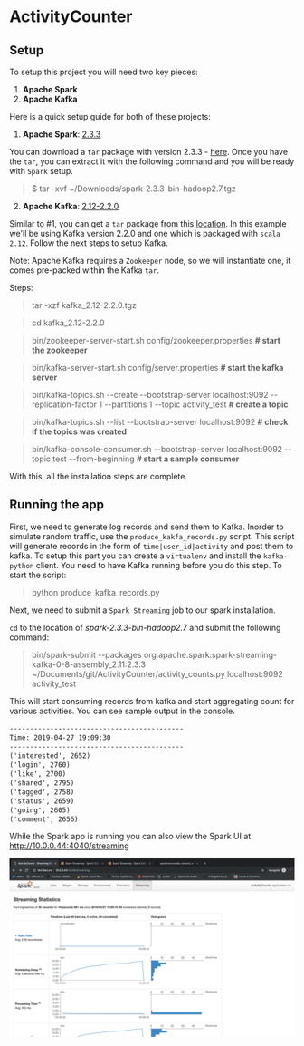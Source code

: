 # ActivityCounter

## Setup
To setup this project you will need two key pieces:

1. **Apache Spark**
2. **Apache Kafka**

Here is a quick setup guide for both of these projects:

1. **Apache Spark**: [2.3.3](https://spark.apache.org/releases/spark-release-2-3-3.html)

You can download a `tar` package with version 2.3.3 - [here](https://spark.apache.org/downloads.html). Once you have the `tar`, you can extract it with the following command and you will be ready with `Spark` setup.
> $ tar -xvf ~/Downloads/spark-2.3.3-bin-hadoop2.7.tgz 

2. **Apache Kafka**: [2.12-2.2.0](https://kafka.apache.org/quickstart)

Similar to #1, you can get a `tar` package from this [location](https://kafka.apache.org/downloads). In this example we'll be using Kafka version 2.2.0 and one which is packaged with `scala 2.12`. Follow the next steps to setup Kafka. 

Note: Apache Kafka requires a `Zookeeper` node, so we will instantiate one, it comes pre-packed within the Kafka `tar`.

Steps:

> tar -xzf kafka_2.12-2.2.0.tgz

> cd kafka_2.12-2.2.0

> bin/zookeeper-server-start.sh config/zookeeper.properties **# start the zookeeper**

> bin/kafka-server-start.sh config/server.properties **# start the kafka server**

> bin/kafka-topics.sh --create --bootstrap-server localhost:9092 --replication-factor 1 --partitions 1 --topic activity_test  **# create a topic**

> bin/kafka-topics.sh --list --bootstrap-server localhost:9092 **# check if the topics was created**

> bin/kafka-console-consumer.sh --bootstrap-server localhost:9092 --topic test --from-beginning **# start a sample consumer**

With this, all the installation steps are complete.

## Running the app
First, we need to generate log records and send them to Kafka. Inorder to simulate random traffic, use the `produce_kakfa_records.py` script. This script will generate records in the form of `time|user_id|activity` and post them to kafka. To setup this part you can create a `virtualenv` and install the `kafka-python` client. You need to have Kafka running before you do this step. To start the script:
> python produce_kafka_records.py

Next, we need to submit a `Spark Streaming` job to our spark installation. 

`cd` to the location of *spark-2.3.3-bin-hadoop2.7* and submit the following command:

> bin/spark-submit --packages org.apache.spark:spark-streaming-kafka-0-8-assembly_2.11:2.3.3 ~/Documents/git/ActivityCounter/activity_counts.py localhost:9092 activity_test

This will start consuming records from kafka and start aggregating count for various activities. You can see sample output in the console.

```
-------------------------------------------
Time: 2019-04-27 19:09:30
-------------------------------------------
('interested', 2652)
('login', 2760)
('like', 2700)
('shared', 2795)
('tagged', 2758)
('status', 2659)
('going', 2605)
('comment', 2656)

```

While the Spark app is running you can also view the Spark UI at http://10.0.0.44:4040/streaming

![spark ui](./docs/images/ui.png)

